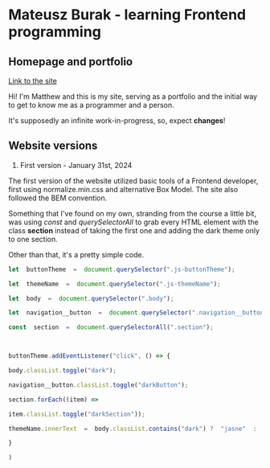 # Mateusz Burak - learning Frontend programming

## Homepage and portfolio
[Link to the site](https://mateuszburak.github.io/Public-homepage/)

Hi! I'm Matthew and this is my site, serving as a portfolio and the initial way to get to know me as a programmer and a person.

It's supposedly an infinite work-in-progress, so, expect **changes**!

## Website versions

1. First version - January 31st, 2024

The first version of the website utilized basic tools of a Frontend developer, first using normalize.min.css and alternative Box Model. The site also followed the BEM convention.

Something that I've found on my own, stranding from the course a little bit, was using *const* and *querySelectorAll* to grab every HTML element with the class **section** instead of taking the first one and adding the dark theme only to one section.

Other than that, it's a pretty simple code.

```javascript
let  buttonTheme  =  document.querySelector(".js-buttonTheme");

let  themeName  =  document.querySelector(".js-themeName");

let  body  =  document.querySelector(".body");

let  navigation__button  =  document.querySelector(".navigation__button");

const  section  =  document.querySelectorAll(".section");



buttonTheme.addEventListener("click", () => {

body.classList.toggle("dark");

navigation__button.classList.toggle("darkButton");

section.forEach((item) =>

item.classList.toggle("darkSection"));

themeName.innerText  =  body.classList.contains("dark") ?  "jasne"  :  "ciemne";

}

)
```
